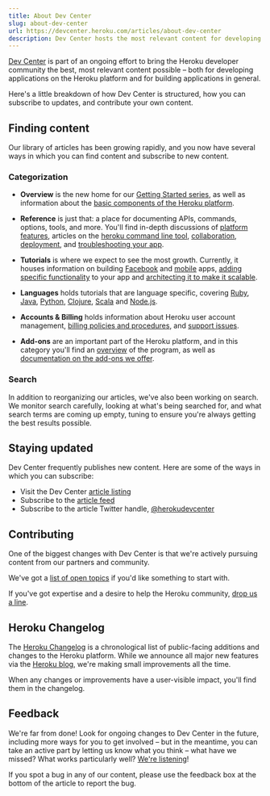 ```yaml
---
title: About Dev Center
slug: about-dev-center
url: https://devcenter.heroku.com/articles/about-dev-center
description: Dev Center hosts the most relevant content for developing applications on the Heroku platform.
---
```


[Dev Center](https://devcenter.heroku.com/) is part of an ongoing effort to bring the Heroku developer community the best, most relevant content possible – both for developing applications on the Heroku platform and for building applications in general.

Here's a little breakdown of how Dev Center is structured, how you can subscribe to updates, and contribute your own content.

## Finding content

Our library of articles has been growing rapidly, and you now have several ways in which you can find content and subscribe to new content.

### Categorization

* **Overview** is the new home for our [Getting Started series](https://devcenter.heroku.com/articles/quickstart), as well as information about the [basic components of the Heroku platform](/categories/heroku-architecture).

* **Reference** is just that: a place for documenting APIs, commands, options, tools, and more. You'll find in-depth discussions of [platform features](/categories/features), articles on the [heroku command line tool](/categories/command-line), [collaboration](/categories/collaboration), [deployment](/categories/deployment), and [troubleshooting your app](/categories/troubleshooting).

* **Tutorials** is where we expect to see the most growth. Currently, it houses information on building [Facebook](https://devcenter.heroku.com/articles/facebook) and [mobile](/categories/mobile) apps, [adding specific functionality](/categories/features) to your app and [architecting it to make it scalable](https://devcenter.heroku.com/categories/application-architecture).

* **Languages** holds tutorials that are language specific, covering [Ruby](/categories/ruby), [Java](/categories/java), [Python](/categories/python), [Clojure](/categories/clojure), [Scala](/categories/scala) and [Node.js](/categories/nodejs).

* **Accounts & Billing** holds information about Heroku user account management, [billing policies and procedures](/categories/billing), and [support issues](/categories/support).

* **Add-ons** are an important part of the Heroku platform, and in this category you'll find an [overview](https://devcenter.heroku.com/articles/how-addons-work) of the program, as well as [documentation on the add-ons we offer](/categories/add-on-documentation).

### Search

In addition to reorganizing our articles, we've also been working on search. We monitor search carefully, looking at what's being searched for, and what search terms are coming up empty, tuning to ensure you're always getting the best results possible.

## Staying updated

Dev Center frequently publishes new content.  Here are some of the ways in which you can subscribe:

* Visit the Dev Center [article listing](https://devcenter.heroku.com/articles)
* Subscribe to the [article feed](http://feeds.feedburner.com/herokudevcenterarticles)
* Subscribe to the article Twitter handle, [@herokudevcenter](https://twitter.com/herokudevcenter)

## Contributing

One of the biggest changes with Dev Center is that we're actively pursuing content from our partners and community. 

We've got a [list of open topics](/articles/open-topics) if you'd like something to start with.

If you've got expertise and a desire to help the Heroku community, [drop us a line](mailto:devcenter-feedback@heroku.com).

## Heroku Changelog

The [Heroku Changelog](https://devcenter.heroku.com/changelog) is a chronological list of public-facing additions and changes to the Heroku platform. While we announce all major new features via the [Heroku blog](http://blog.heroku.com/), we're making small improvements all the time. 

When any changes or improvements have a user-visible impact, you'll find them in the changelog.

## Feedback

We're far from done! Look for ongoing changes to Dev Center in the future, including more ways for you to get involved – but in the meantime, you can take an active part by letting us know what you think – what have we missed?  What works particularly well? [We're listening](mailto:devcenter-feedback@heroku.com)!

If you spot a bug in any of our content, please use the feedback box at the bottom of the article to report the bug. 